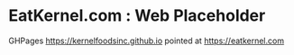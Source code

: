
# EatKernel.com : Web Placeholder

GHPages https://kernelfoodsinc.github.io pointed at https://eatkernel.com

